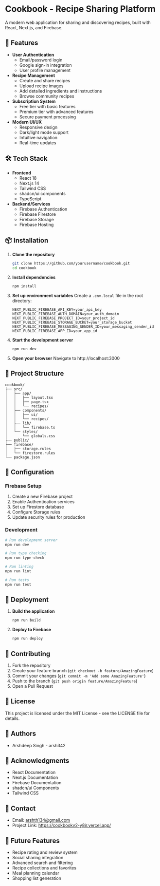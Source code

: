 # Cookbook - Recipe Sharing Platform

A modern web application for sharing and discovering recipes, built with React, Next.js, and Firebase.

## 🚀 Features

- **User Authentication**
  - Email/password login
  - Google sign-in integration
  - User profile management
- **Recipe Management**
  - Create and share recipes
  - Upload recipe images
  - Add detailed ingredients and instructions
  - Browse community recipes
- **Subscription System**
  - Free tier with basic features
  - Premium tier with advanced features
  - Secure payment processing
- **Modern UI/UX**
  - Responsive design
  - Dark/light mode support
  - Intuitive navigation
  - Real-time updates

## 🛠️ Tech Stack

- **Frontend**
  - React 18
  - Next.js 14
  - Tailwind CSS
  - shadcn/ui components
  - TypeScript
- **Backend/Services**
  - Firebase Authentication
  - Firebase Firestore
  - Firebase Storage
  - Firebase Hosting

## 📦 Installation

1. **Clone the repository**
   ```bash
   git clone https://github.com/yourusername/cookbook.git
   cd cookbook
   ```

2. **Install dependencies**
   ```bash
   npm install
   ```

3. **Set up environment variables**
   Create a `.env.local` file in the root directory:
   ```
   NEXT_PUBLIC_FIREBASE_API_KEY=your_api_key
   NEXT_PUBLIC_FIREBASE_AUTH_DOMAIN=your_auth_domain
   NEXT_PUBLIC_FIREBASE_PROJECT_ID=your_project_id
   NEXT_PUBLIC_FIREBASE_STORAGE_BUCKET=your_storage_bucket
   NEXT_PUBLIC_FIREBASE_MESSAGING_SENDER_ID=your_messaging_sender_id
   NEXT_PUBLIC_FIREBASE_APP_ID=your_app_id
   ```

4. **Start the development server**
   ```bash
   npm run dev
   ```

5. **Open your browser**
   Navigate to http://localhost:3000

## 📁 Project Structure

```
cookbook/
├── src/
│   ├── app/
│   │   ├── layout.tsx
│   │   ├── page.tsx
│   │   └── recipes/
│   ├── components/
│   │   ├── ui/
│   │   └── recipes/
│   ├── lib/
│   │   └── firebase.ts
│   └── styles/
│       └── globals.css
├── public/
├── firebase/
│   ├── storage.rules
│   └── firestore.rules
└── package.json
```

## 🔧 Configuration

### Firebase Setup
1. Create a new Firebase project
2. Enable Authentication services
3. Set up Firestore database
4. Configure Storage rules
5. Update security rules for production

### Development
```bash
# Run development server
npm run dev

# Run type checking
npm run type-check

# Run linting
npm run lint

# Run tests
npm run test
```

## 🚀 Deployment

1. **Build the application**
   ```bash
   npm run build
   ```

2. **Deploy to Firebase**
   ```bash
   npm run deploy
   ```

## 🤝 Contributing

1. Fork the repository
2. Create your feature branch (`git checkout -b feature/AmazingFeature`)
3. Commit your changes (`git commit -m 'Add some AmazingFeature'`)
4. Push to the branch (`git push origin feature/AmazingFeature`)
5. Open a Pull Request

## 📝 License

This project is licensed under the MIT License - see the LICENSE file for details.

## 👥 Authors

- Arshdeep Singh - arsh342

## 🙏 Acknowledgments

- React Documentation
- Next.js Documentation
- Firebase Documentation
- shadcn/ui Components
- Tailwind CSS

## 📧 Contact

- Email: arshth134@gmail.com
- Project Link: https://cookbookv2-y8ir.vercel.app/

## 🔮 Future Features

- Recipe rating and review system
- Social sharing integration
- Advanced search and filtering
- Recipe collections and favorites
- Meal planning calendar
- Shopping list generation
